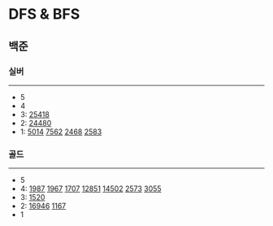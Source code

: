 # DFS & BFS
## 백준

### 실버

---

- 5
- 4
- 3:
[25418](BFS%2F%EC%8B%A4%EB%B2%84%2F25418%2F25418.md)
- 2:
[24480](DFS%2F24480%2F24480.md)
- 1:
[5014](BFS%2F5014%2F5014.md)
[7562](BFS%2F7562%2F7562.md)
[2468](DFS%2F2468%2F2468.md)
[2583](BFS%2F2583%2F2583.md)
### 골드

---

- 5
- 4:
[1987](DFS%2F1987%2F1987.md)
[1967](DFS%2F1967%2F1967.py)
[1707](DFS%2F1707%2F1707.md)
[12851](BFS%2F12851%2F12851.md)
[14502](BFS%2F14502%2F14502.md)
[2573](BFS%2F2573%2F2573.md)
[3055](BFS%2F3055%2F3055.md)
- 3:
[1520](DFS%2F1520%2F1520.md)
- 2:
[16946](16946%2F16946.md)
[1167](DFS%2F1167%2F1167.md)
- 1

